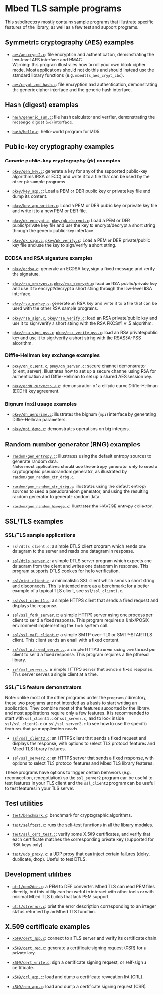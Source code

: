 Mbed TLS sample programs
========================

This subdirectory mostly contains sample programs that illustrate specific features of the library, as well as a few test and support programs.

## Symmetric cryptography (AES) examples

* [`aes/aescrypt2.c`](aes/aescrypt2.c): file encryption and authentication, demonstrating the low-level AES interface and HMAC.  
  Warning: this program illustrates how to roll your own block cipher mode. Most applications should not do this and should instead use the standard library functions (e.g. `mbedtls_aes_crypt_cbc`).

* [`aes/crypt_and_hash.c`](aes/crypt_and_hash.c): file encryption and authentication, demonstrating the generic cipher interface and the generic hash interface.

## Hash (digest) examples

* [`hash/generic_sum.c`](hash/generic_sum.c): file hash calculator and verifier, demonstrating the message digest (`md`) interface.

* [`hash/hello.c`](hash/hello.c): hello-world program for MD5.

## Public-key cryptography examples

### Generic public-key cryptography (`pk`) examples

* [`pkey/gen_key.c`](pkey/gen_key.c): generate a key for any of the supported public-key algorithms (RSA or ECC) and write it to a file that can be used by the other pk sample programs.

* [`pkey/key_app.c`](pkey/key_app.c): Load a PEM or DER public key or private key file and dump its content.

* [`pkey/key_app_writer.c`](pkey/key_app_writer.c): Load a PEM or DER public key or private key file and write it to a new PEM or DER file.

* [`pkey/pk_encrypt.c`](pkey/pk_encrypt.c), [`pkey/pk_decrypt.c`](pkey/pk_decrypt.c): Load a PEM or DER public/private key file and use the key to encrypt/decrypt a short string through the generic public-key interface.

* [`pkey/pk_sign.c`](pkey/pk_sign.c), [`pkey/pk_verify.c`](pkey/pk_verify.c): Load a PEM or DER private/public key file and use the key to sign/verify a short string.

### ECDSA and RSA signature examples

* [`pkey/ecdsa.c`](pkey/ecdsa.c): generate an ECDSA key, sign a fixed message and verify the signature.

* [`pkey/rsa_encrypt.c`](pkey/rsa_encrypt.c), [`pkey/rsa_decrypt.c`](pkey/rsa_decrypt.c): load an RSA public/private key and use it to encrypt/decrypt a short string through the low-level RSA interface.

* [`pkey/rsa_genkey.c`](pkey/rsa_genkey.c): generate an RSA key and write it to a file that can be used with the other RSA sample programs.

* [`pkey/rsa_sign.c`](pkey/rsa_sign.c), [`pkey/rsa_verify.c`](pkey/rsa_verify.c): load an RSA private/public key and use it to sign/verify a short string with the RSA PKCS#1 v1.5 algorithm.

* [`pkey/rsa_sign_pss.c`](pkey/rsa_sign_pss.c), [`pkey/rsa_verify_pss.c`](pkey/rsa_verify_pss.c): load an RSA private/public key and use it to sign/verify a short string with the RSASSA-PSS algorithm.

### Diffie-Hellman key exchange examples

* [`pkey/dh_client.c`](pkey/dh_client.c), [`pkey/dh_server.c`](pkey/dh_server.c): secure channel demonstrator (client, server). Illustrates how to set up a secure channel using RSA for authentication and Diffie-Hellman to set up a shared AES session key.

* [`pkey/ecdh_curve25519.c`](pkey/ecdh_curve25519.c): demonstration of a elliptic curve Diffie-Hellman (ECDH) key agreement.

### Bignum (`mpi`) usage examples

* [`pkey/dh_genprime.c`](pkey/dh_genprime.c): illustrates the bignum (`mpi`) interface by generating Diffie-Hellman parameters.

* [`pkey/mpi_demo.c`](pkey/mpi_demo.c): demonstrates operations on big integers.

## Random number generator (RNG) examples

* [`random/gen_entropy.c`](random/gen_entropy.c): illustrates using the default entropy sources to generate random data.  
  Note: most applications should use the entropy generator only to seed a cryptographic pseudorandom generator, as illustrated by `random/gen_random_ctr_drbg.c`.

* [`random/gen_random_ctr_drbg.c`](random/gen_random_ctr_drbg.c): illustrates using the default entropy sources to seed a pseudorandom generator, and using the resulting random generator to generate random data.

* [`random/gen_random_havege.c`](random/gen_random_havege.c): illustrates the HAVEGE entropy collector.

## SSL/TLS examples

### SSL/TLS sample applications

* [`ssl/dtls_client.c`](ssl/dtls_client.c): a simple DTLS client program which sends one datagram to the server and reads one datagram in response.

* [`ssl/dtls_server.c`](ssl/dtls_server.c): a simple DTLS server program which expects one datagram from the client and writes one datagram in response. This program supports DTLS cookies for hello verification.

* [`ssl/mini_client.c`](ssl/mini_client.c): a minimalistic SSL client which sends a short string and disconnects. This is intended more as a benchmark; for a better example of a typical TLS client, see `ssl/ssl_client1.c`.

* [`ssl/ssl_client1.c`](ssl/ssl_client1.c): a simple HTTPS client that sends a fixed request and displays the response.

* [`ssl/ssl_fork_server.c`](ssl/ssl_fork_server.c): a simple HTTPS server using one process per client to send a fixed response. This program requires a Unix/POSIX environment implementing the `fork` system call.

* [`ssl/ssl_mail_client.c`](ssl/ssl_mail_client.c): a simple SMTP-over-TLS or SMTP-STARTTLS client. This client sends an email with a fixed content.

* [`ssl/ssl_pthread_server.c`](ssl/ssl_pthread_server.c): a simple HTTPS server using one thread per client to send a fixed response. This program requires a the pthread library.

* [`ssl/ssl_server.c`](ssl/ssl_server.c): a simple HTTPS server that sends a fixed response. This server serves a single client at a time.

### SSL/TLS feature demonstrators

Note: unlike most of the other programs under the `programs/` directory, these two programs are not intended as a basis to start writing an application. They combine most of the features supported by the library, and most applications require only a few features. It is recommended to start with `ssl_client1.c` or `ssl_server.c`, and to look inside `ssl/ssl_client2.c` or `ssl/ssl_server2.c` to see how to use the specific features that your application needs.

* [`ssl/ssl_client2.c`](ssl/ssl_client2.c): an HTTPS client that sends a fixed request and displays the response, with options to select TLS protocol features and Mbed TLS library features.

* [`ssl/ssl_server2.c`](ssl/ssl_server2.c): an HTTPS server that sends a fixed response, with options to select TLS protocol features and Mbed TLS library features.

These programs have options to trigger certain behaviors (e.g. reconnection, renegotiation) so the `ssl_server2` program can be useful to test features in your TLS client and the `ssl_client2` program can be useful to test features in your TLS server.

## Test utilities

* [`test/benchmark.c`](test/benchmark.c): benchmark for cryptographic algorithms.

* [`test/selftest.c`](test/selftest.c): runs the self-test functions in all the library modules.

* [`test/ssl_cert_test.c`](test/ssl_cert_test.c): verify some X.509 certificates, and verify that each certificate matches the corresponding private key (supported for RSA keys only).

* [`test/udp_proxy.c`](test/udp_proxy.c): a UDP proxy that can inject certain failures (delay, duplicate, drop). Useful to test DTLS.

## Development utilities

* [`util/pem2der.c`](util/pem2der.c): a PEM to DER converter. Mbed TLS can read PEM files directly, but this utility can be useful to interact with other tools or with minimal Mbed TLS builds that lack PEM support.

* [`util/strerror.c`](util/strerror.c): print the error description corresponding to an integer status returned by an Mbed TLS function.

## X.509 certificate examples

* [`x509/cert_app.c`](x509/cert_app.c): connect to a TLS server and verify its certificate chain.

* [`x509/cert_req.c`](x509/cert_req.c): generate a certificate signing request (CSR) for a private key.

* [`x509/cert_write.c`](x509/cert_write.c): sign a certificate signing request, or self-sign a certificate.

* [`x509/crl_app.c`](x509/crl_app.c): load and dump a certificate revocation list (CRL).

* [`x509/req_app.c`](x509/req_app.c): load and dump a certificate signing request (CSR).

